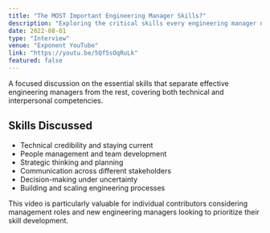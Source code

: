 ```yaml
---
title: "The MOST Important Engineering Manager Skills?"
description: "Exploring the critical skills every engineering manager needs to be successful, from technical competency to people leadership and strategic thinking."
date: 2022-08-01
type: "Interview"
venue: "Exponent YouTube"
link: "https://youtu.be/5Qf5sOqRuLk"
featured: false
---
```


A focused discussion on the essential skills that separate effective engineering managers from the rest, covering both technical and interpersonal competencies.

## Skills Discussed

- Technical credibility and staying current
- People management and team development
- Strategic thinking and planning
- Communication across different stakeholders
- Decision-making under uncertainty
- Building and scaling engineering processes

This video is particularly valuable for individual contributors considering management roles and new engineering managers looking to prioritize their skill development.